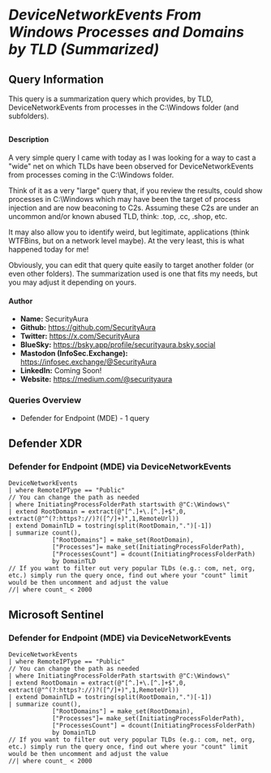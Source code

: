 # *DeviceNetworkEvents From Windows Processes and Domains by TLD (Summarized)*

## Query Information

This query is a summarization query which provides, by TLD, DeviceNetworkEvents from processes in the C:\Windows folder (and subfolders).

##

#### Description

A very simple query I came with today as I was looking for a way to cast a "wide" net on which TLDs have been observed for DeviceNetworkEvents from processes coming in the C:\Windows folder.

Think of it as a very "large" query that, if you review the results, could show processes in C:\Windows which may have been the target of process injection and are now beaconing to C2s. Assuming these C2s are under an uncommon and/or known abused TLD, think: .top, .cc, .shop, etc.

It may also allow you to identify weird, but legitimate, applications (think WTFBins, but on a network level maybe). At the very least, this is what happened today for me!

Obviously, you can edit that query quite easily to target another folder (or even other folders). The summarization used is one that fits my needs, but you may adjust it depending on yours.

#### Author <Optional>
- **Name:** SecurityAura
- **Github:** https://github.com/SecurityAura
- **Twitter:** https://x.com/SecurityAura
- **BlueSky:** https://bsky.app/profile/securityaura.bsky.social
- **Mastodon (InfoSec.Exchange):** https://infosec.exchange/@SecurityAura
- **LinkedIn:** Coming Soon!
- **Website:** https://medium.com/@securityaura

### Queries Overview ###

- Defender for Endpoint (MDE) - 1 query

## Defender XDR ##
### Defender for Endpoint (MDE) via DeviceNetworkEvents ###
```KQL
DeviceNetworkEvents
| where RemoteIPType == "Public"
// You can change the path as needed
| where InitiatingProcessFolderPath startswith @"C:\Windows\"
| extend RootDomain = extract(@"[^.]+\.[^.]+$",0, extract(@"^(?:https?://)?([^/]+)",1,RemoteUrl))
| extend DomainTLD = tostring(split(RootDomain,".")[-1])
| summarize count(), 
            ["RootDomains"] = make_set(RootDomain),
            ["Processes"]= make_set(InitiatingProcessFolderPath),
            ["ProcessesCount"] = dcount(InitiatingProcessFolderPath)
            by DomainTLD
// If you want to filter out very popular TLDs (e.g.: com, net, org, etc.) simply run the query once, find out where your "count" limit would be then uncomment and adjust the value
//| where count_ < 2000
```
## Microsoft Sentinel ##
### Defender for Endpoint (MDE) via DeviceNetworkEvents ###
```KQL
DeviceNetworkEvents
| where RemoteIPType == "Public"
// You can change the path as needed
| where InitiatingProcessFolderPath startswith @"C:\Windows\"
| extend RootDomain = extract(@"[^.]+\.[^.]+$",0, extract(@"^(?:https?://)?([^/]+)",1,RemoteUrl))
| extend DomainTLD = tostring(split(RootDomain,".")[-1])
| summarize count(), 
            ["RootDomains"] = make_set(RootDomain),
            ["Processes"]= make_set(InitiatingProcessFolderPath),
            ["ProcessesCount"] = dcount(InitiatingProcessFolderPath)
            by DomainTLD
// If you want to filter out very popular TLDs (e.g.: com, net, org, etc.) simply run the query once, find out where your "count" limit would be then uncomment and adjust the value
//| where count_ < 2000
```
